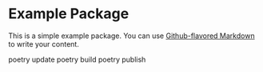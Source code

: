 # Example Package

This is a simple example package. You can use
[Github-flavored Markdown](https://guides.github.com/features/mastering-markdown/)
to write your content.

poetry update
poetry build
poetry publish